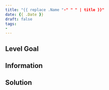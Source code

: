 ```yaml
---
title: "{{ replace .Name "-" " " | title }}"
date: {{ .Date }}
draft: false
tags:
- 
---
```


## Level Goal




## Information




## Solution
